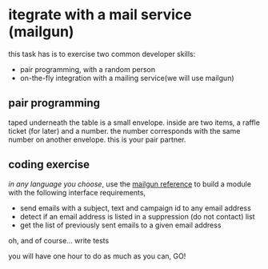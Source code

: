 # itegrate with a mail service (mailgun)

this task has is to exercise two common developer skills:
* pair programming, with a random person
* on-the-fly integration with a mailing service(we will use mailgun)

## pair programming

taped underneath the table is a small envelope. inside are two items, a raffle 
ticket (for later) and a number. the number corresponds with the same number on
another envelope. this is your pair partner.

## coding exercise

_in any language you choose_, use the [mailgun reference](https://documentation.mailgun.com/api_reference.html#api-reference) to build a
module with the following interface requirements,

* send emails with a subject, text and campaign id to any email address
* detect if an email address is listed in a suppression (do not contact) list
* get the list of previously sent emails to a given email address

oh, and of course... write tests

you will have one hour to do as much as you can, GO!
